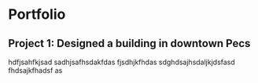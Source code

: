 # Portfolio

## Project 1: Designed a building in downtown Pecs
hdfjsahfkjsad
sadhjsafhsdakfdas
fjsdhjkfhdas
sdghdsajhsdaljkjdsfasd
fhdsajkfhadsf
as
